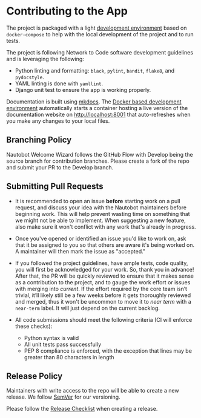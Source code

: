 # Contributing to the App

The project is packaged with a light [development environment](dev_environment.md) based on `docker-compose` to help with the local development of the project and to run tests.

The project is following Network to Code software development guidelines and is leveraging the following:

- Python linting and formatting: `black`, `pylint`, `bandit`, `flake8`, and `pydocstyle`.
- YAML linting is done with `yamllint`.
- Django unit test to ensure the app is working properly.

Documentation is built using [mkdocs](https://www.mkdocs.org/). The [Docker based development environment](dev_environment.md#docker-development-environment) automatically starts a container hosting a live version of the documentation website on [http://localhost:8001](http://localhost:8001) that auto-refreshes when you make any changes to your local files.

## Branching Policy

Nautobot Welcome Wizard follows the GitHub Flow with Develop being the source branch for contribution branches. Please create a fork of the repo and submit your PR to the Develop branch.

## Submitting Pull Requests

- It is recommended to open an issue **before** starting work on a pull request, and discuss your idea with the Nautobot maintainers before beginning work. This will help prevent wasting time on something that we might not be able to implement. When suggesting a new feature, also make sure it won't conflict with any work that's already in progress.

- Once you've opened or identified an issue you'd like to work on, ask that it
  be assigned to you so that others are aware it's being worked on. A maintainer
  will then mark the issue as "accepted."

- If you followed the project guidelines, have ample tests, code quality, you will first be acknowledged for your work. So, thank you in advance! After that, the PR will be quickly reviewed to ensure that it makes sense as a contribution to the project, and to gauge the work effort or issues with merging into *current*. If the effort required by the core team isn’t trivial, it’ll likely still be a few weeks before it gets thoroughly reviewed and merged, thus it won't be uncommon to move it to *near term* with a `near-term` label. It will just depend on the current backlog.

- All code submissions should meet the following criteria (CI will enforce
these checks):
  - Python syntax is valid
  - All unit tests pass successfully
  - PEP 8 compliance is enforced, with the exception that lines may be
    greater than 80 characters in length

## Release Policy

Maintainers with write access to the repo will be able to create a new release. We follow [SemVer](https://semver.org) for our versioning.

Please follow the [Release Checklist](release_checklist.md) when creating a release.
